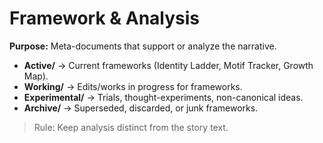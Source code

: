 # Framework & Analysis

**Purpose:** Meta-documents that support or analyze the narrative.

- **Active/** → Current frameworks (Identity Ladder, Motif Tracker, Growth Map).  
- **Working/** → Edits/works in progress for frameworks.  
- **Experimental/** → Trials, thought-experiments, non-canonical ideas.  
- **Archive/** → Superseded, discarded, or junk frameworks.

> Rule: Keep analysis distinct from the story text.